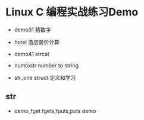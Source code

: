 # Linux C 编程实战练习Demo

* demo31 猜数字

* hotel 酒店房价计算

* demo41 strcat

* numtostr number to string

* str_one struct 定义和学习

## str 
* demo_fget fgets,fputs,puts demo
